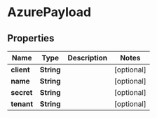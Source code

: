 

# AzurePayload


## Properties

| Name | Type | Description | Notes |
|------------ | ------------- | ------------- | -------------|
|**client** | **String** |  |  [optional] |
|**name** | **String** |  |  [optional] |
|**secret** | **String** |  |  [optional] |
|**tenant** | **String** |  |  [optional] |



